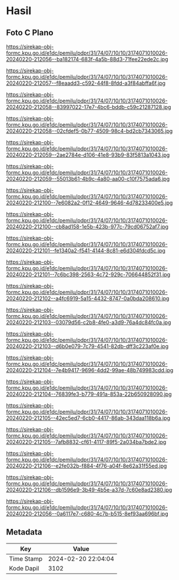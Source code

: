 # Hasil

## Foto C Plano

https://sirekap-obj-formc.kpu.go.id/e1dc/pemilu/pdpr/31/74/07/10/10/3174071010026-20240220-212056--ba182174-683f-4a5b-88d3-71fee22ede2c.jpg

https://sirekap-obj-formc.kpu.go.id/e1dc/pemilu/pdpr/31/74/07/10/10/3174071010026-20240220-212057--f8eaadd3-c592-44f8-8fdd-a3f84abffa6f.jpg

https://sirekap-obj-formc.kpu.go.id/e1dc/pemilu/pdpr/31/74/07/10/10/3174071010026-20240220-212058--83997022-17e7-4bc6-bddb-c59c21287128.jpg

https://sirekap-obj-formc.kpu.go.id/e1dc/pemilu/pdpr/31/74/07/10/10/3174071010026-20240220-212058--02cfdef5-0b77-4509-98c4-bd2cb7343065.jpg

https://sirekap-obj-formc.kpu.go.id/e1dc/pemilu/pdpr/31/74/07/10/10/3174071010026-20240220-212059--2ae2784e-d106-41e8-93b9-83f5813a1043.jpg

https://sirekap-obj-formc.kpu.go.id/e1dc/pemilu/pdpr/31/74/07/10/10/3174071010026-20240220-212059--55013b61-4b9c-4a80-aa00-c10f7575ada6.jpg

https://sirekap-obj-formc.kpu.go.id/e1dc/pemilu/pdpr/31/74/07/10/10/3174071010026-20240220-212100--7e6082a2-0f12-4649-9646-4d78233400e5.jpg

https://sirekap-obj-formc.kpu.go.id/e1dc/pemilu/pdpr/31/74/07/10/10/3174071010026-20240220-212100--cb8ad158-1e5b-423b-977c-79cd06752af7.jpg

https://sirekap-obj-formc.kpu.go.id/e1dc/pemilu/pdpr/31/74/07/10/10/3174071010026-20240220-212101--fe1340a2-f541-4144-8c81-e6d304fdcd5c.jpg

https://sirekap-obj-formc.kpu.go.id/e1dc/pemilu/pdpr/31/74/07/10/10/3174071010026-20240220-212101--7c6bc398-2563-4c72-929c-706644852f31.jpg

https://sirekap-obj-formc.kpu.go.id/e1dc/pemilu/pdpr/31/74/07/10/10/3174071010026-20240220-212102--a4fc6919-5a15-4432-8747-0a0bda208610.jpg

https://sirekap-obj-formc.kpu.go.id/e1dc/pemilu/pdpr/31/74/07/10/10/3174071010026-20240220-212103--03079d56-c2b8-4fe0-a3d9-76a4dc84fc0a.jpg

https://sirekap-obj-formc.kpu.go.id/e1dc/pemilu/pdpr/31/74/07/10/10/3174071010026-20240220-212103--d6b0e079-7c79-4541-82db-dff3c223af0e.jpg

https://sirekap-obj-formc.kpu.go.id/e1dc/pemilu/pdpr/31/74/07/10/10/3174071010026-20240220-212104--7e4b9417-9696-4dd2-99ae-48b749983cdd.jpg

https://sirekap-obj-formc.kpu.go.id/e1dc/pemilu/pdpr/31/74/07/10/10/3174071010026-20240220-212104--76839fe3-b779-491a-853a-22b650928090.jpg

https://sirekap-obj-formc.kpu.go.id/e1dc/pemilu/pdpr/31/74/07/10/10/3174071010026-20240220-212105--42ec5ed7-6cb0-4417-86ab-343daa118b6a.jpg

https://sirekap-obj-formc.kpu.go.id/e1dc/pemilu/pdpr/31/74/07/10/10/3174071010026-20240220-212105--7afb8832-cf61-4117-89f5-2a034ba7bde2.jpg

https://sirekap-obj-formc.kpu.go.id/e1dc/pemilu/pdpr/31/74/07/10/10/3174071010026-20240220-212106--e2fe032b-f884-4f76-a04f-8e62a31f55ed.jpg

https://sirekap-obj-formc.kpu.go.id/e1dc/pemilu/pdpr/31/74/07/10/10/3174071010026-20240220-212106--db1596e9-3b49-4b5e-a37d-7c60e8ad2380.jpg

https://sirekap-obj-formc.kpu.go.id/e1dc/pemilu/pdpr/31/74/07/10/10/3174071010026-20240220-212056--0a6117e7-c680-4c7b-b515-8ef93aa696bf.jpg


## Metadata

| Key        | Value               |
| ---------- | ------------------- |
| Time Stamp | 2024-02-20 22:04:04 |
| Kode Dapil | 3102                |



